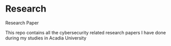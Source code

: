 # Research
Research Paper

This repo contains all the cybersecurity related research papers I have done during my studies in Acadia University
